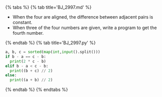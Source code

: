 {% tabs %}
{% tab title='BJ_2997.md' %}

* When the four are aligned, the difference between adjacent pairs is constant.
* When three of the four numbers are given, write a program to get the fourth number.

{% endtab %}
{% tab title='BJ_2997.py' %}

```py
a, b, c = sorted(map(int,input().split()))
if b - a == c - b:
  print(2 * c - b)
elif b - a < c - b:
  print((b + c) // 2)
else:
  print((a + b) // 2)
```

{% endtab %}
{% endtabs %}